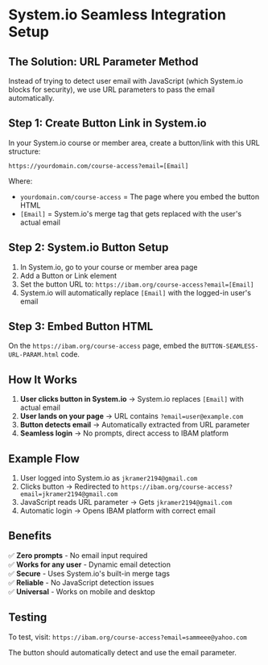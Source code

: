 # System.io Seamless Integration Setup

## The Solution: URL Parameter Method

Instead of trying to detect user email with JavaScript (which System.io blocks for security), we use URL parameters to pass the email automatically.

## Step 1: Create Button Link in System.io

In your System.io course or member area, create a button/link with this URL structure:

```
https://yourdomain.com/course-access?email=[Email]
```

Where:
- `yourdomain.com/course-access` = The page where you embed the button HTML
- `[Email]` = System.io's merge tag that gets replaced with the user's actual email

## Step 2: System.io Button Setup

1. In System.io, go to your course or member area page
2. Add a Button or Link element  
3. Set the button URL to: `https://ibam.org/course-access?email=[Email]`
4. System.io will automatically replace `[Email]` with the logged-in user's email

## Step 3: Embed Button HTML

On the `https://ibam.org/course-access` page, embed the `BUTTON-SEAMLESS-URL-PARAM.html` code.

## How It Works

1. **User clicks button in System.io** → System.io replaces `[Email]` with actual email
2. **User lands on your page** → URL contains `?email=user@example.com`
3. **Button detects email** → Automatically extracted from URL parameter
4. **Seamless login** → No prompts, direct access to IBAM platform

## Example Flow

1. User logged into System.io as `jkramer2194@gmail.com`
2. Clicks button → Redirected to `https://ibam.org/course-access?email=jkramer2194@gmail.com`
3. JavaScript reads URL parameter → Gets `jkramer2194@gmail.com`
4. Automatic login → Opens IBAM platform with correct email

## Benefits

✅ **Zero prompts** - No email input required  
✅ **Works for any user** - Dynamic email detection  
✅ **Secure** - Uses System.io's built-in merge tags  
✅ **Reliable** - No JavaScript detection issues  
✅ **Universal** - Works on mobile and desktop  

## Testing

To test, visit: `https://ibam.org/course-access?email=sammeee@yahoo.com`

The button should automatically detect and use the email parameter.